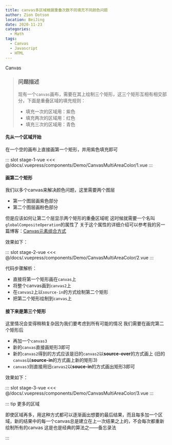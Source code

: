 ```yaml
---
title: canvas多区域根据重叠次数不同填充不同颜色问题
author: Zion Dotson
location: BeiJing
date: 2020-11-23
categories:
  - Math
tags:
  - Canvas
  - Javascript
  - HTML
---
```


Canvas

<!-- more -->

> ### 问题描述
> 现有一个`canvas`画布，需要在其上绘制三个矩形，这三个矩形互相有相交部分，下面是重叠区域的填充规则：
> * 填充一次的区域用：<q-chip color="purple" text-color="white" size="12px" >紫色</q-chip>
> * 填充两次的区域用：<q-chip color="pink" text-color="white" size="12px">红色</q-chip>
> * 填充三次的区域用：<q-chip color="cyan" text-color="white" size="12px">青色</q-chip>


#### 先从一个区域开始

在一个空的画布上直接画第一个矩形，并用紫色填充即可

<Demo-CanvasMultiAreaColor-1 />

<Util-CodeTab 
  key-prefix="stage-1" 
  :code-types="['vue']"
  default-active-code-type="vue" 
/>

::: slot stage-1-vue
  <<< @/docs/.vuepress/components/Demo/CanvasMultiAreaColor/1.vue
:::

#### 画第二个矩形

我们以多个canvas来解决颜色问题，这里需要两个图层
* 第一个图层画紫色部分
* 第二个图层画粉色部分

但是应该如何让第二个层显示两个矩形的重叠区域呢
这时候就需要一个名叫`globalCompositeOperation`的属性了
关于这个属性的详细介绍可以参考我的另一篇博客：[Canvas元素组合方式](/2020/10/16/canvas-composition-mode/)

效果如下：

<Demo-CanvasMultiAreaColor-2 />

<Util-CodeTab 
  key-prefix="stage-2" 
  :code-types="['vue']"
  default-active-code-type="vue" 
/>

::: slot stage-2-vue
  <<< @/docs/.vuepress/components/Demo/CanvasMultiAreaColor/2.vue
:::

代码步骤解析：
* 直接将第一个矩形画在`canvas`上
* 将整个canvas画到`canvas2`上
* 在`canvas2`上以`source-in`的方式绘制第二个矩形
* 把第二个矩形绘制到`canvas`上

#### 接下来是第三个矩形

这里情况会变得稍稍复杂因为我们要考虑到所有可能的情况
我们需要在画完第二个矩形后
* 再加一个`canvas3`
* 新的`canvas`直接画矩形3即可
* 新的`canvas2`得到的方式应该是旧的`canvas2`以**source-over**的方式画上 (旧的`canvas`以**source-in**的方式画上新的矩形3)
* `canvas3`则直接用旧`canvas2`以**souce-in**的方式画出矩形3即可

效果如下：

<Demo-CanvasMultiAreaColor-3 />

<Util-CodeTab 
  key-prefix="stage-3" 
  :code-types="['vue']"
  default-active-code-type="vue" 
/>

::: slot stage-3-vue
  <<< @/docs/.vuepress/components/Demo/CanvasMultiAreaColor/3.vue
:::

::: tip 更多的区域

即使区域再多，用这种方式都可以逐渐画出想要的最后结果，而且每多加一个区域，新的结果中的每一个canvas总是建立在上一次结果之上的，不会每次都重新绘制所有的canvas
这是也是经典的算法之——备忘录法

:::